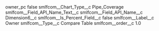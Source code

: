 <?xml version="1.0" encoding="UTF-8"?>
<CustomMetadata xmlns="http://soap.sforce.com/2006/04/metadata" xmlns:xsi="http://www.w3.org/2001/XMLSchema-instance" xmlns:xsd="http://www.w3.org/2001/XMLSchema">
    <label>owner_pc</label>
    <protected>false</protected>
    <values>
        <field>smlfcom__Chart_Type__c</field>
        <value xsi:type="xsd:string">Pipe_Coverage</value>
    </values>
    <values>
        <field>smlfcom__Field_API_Name_Text__c</field>
        <value xsi:nil="true"/>
    </values>
    <values>
        <field>smlfcom__Field_API_Name__c</field>
        <value xsi:type="xsd:string">Dimension6__c</value>
    </values>
    <values>
        <field>smlfcom__Is_Percent_Field__c</field>
        <value xsi:type="xsd:boolean">false</value>
    </values>
    <values>
        <field>smlfcom__Label__c</field>
        <value xsi:type="xsd:string">Owner</value>
    </values>
    <values>
        <field>smlfcom__Type__c</field>
        <value xsi:type="xsd:string">Compare Table</value>
    </values>
    <values>
        <field>smlfcom__order__c</field>
        <value xsi:type="xsd:double">1.0</value>
    </values>
</CustomMetadata>
